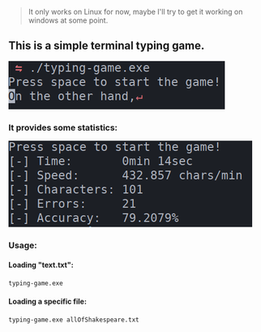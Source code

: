 > It only works on Linux for now, maybe I'll try to get it working on windows at some point.

## This is a simple terminal typing game.
![example-0](example-0.png)

### It provides some statistics:
![example-1](example-1.png)

### Usage:
#### Loading "text.txt":
`typing-game.exe`

#### Loading a specific file:
`typing-game.exe allOfShakespeare.txt`
